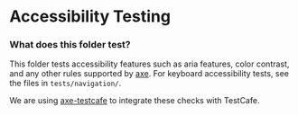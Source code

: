 # Accessibility Testing

### What does this folder test?

This folder tests accessibility features such as aria features, color contrast, and any other rules supported by [axe](https://dequeuniversity.com/rules/axe/3.5). For keyboard accessibility tests, see the files in `tests/navigation/`.

We are using [axe-testcafe](https://www.npmjs.com/package/axe-testcafe) to integrate these checks with TestCafe.
